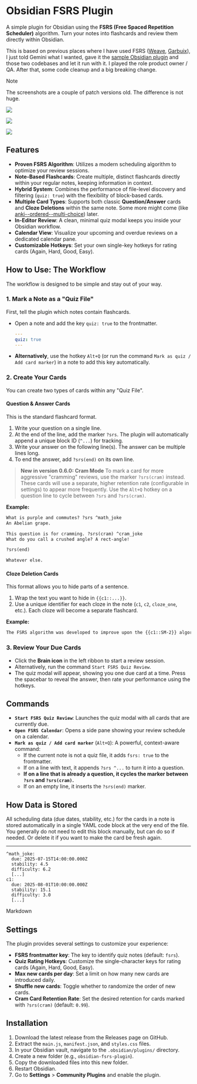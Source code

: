 # Obsidian FSRS Plugin

A simple plugin for Obsidian using the **FSRS (Free Spaced Repetition Scheduler)** algorithm. Turn your notes into flashcards and review them directly within Obsidian.

This is based on previous places where I have used FSRS ([Weave](https://github.com/rberenguel/weave),
[Garbuix](https://github.com/rberenguel/garbuix)), I just told Gemini what I wanted, gave it the
[sample Obsidian plugin](https://github.com/obsidianmd/obsidian-sample-plugin) and those two codebases
and let it run with it. I played the role product owner / QA. After that, some code cleanup and a big breaking change.

> [!NOTE]
> The screenshots are a couple of patch versions old. The difference is not huge.

![](https://raw.githubusercontent.com/rberenguel/obsidian-fsrs-plugin/main/media/modal-question-and-editor.png)

![](https://raw.githubusercontent.com/rberenguel/obsidian-fsrs-plugin/main/media/modal-answer.png)

![](https://raw.githubusercontent.com/rberenguel/obsidian-fsrs-plugin/main/media/question-and-editor.png)

## Features

- **Proven FSRS Algorithm**: Utilizes a modern scheduling algorithm to optimize your review sessions.
- **Note-Based Flashcards**: Create multiple, distinct flashcards directly within your regular notes, keeping information in context.
- **Hybrid System**: Combines the performance of file-level discovery and filtering (`quiz: true`) with the flexibility of block-based cards.
- **Multiple Card Types**: Supports both classic **Question/Answer** cards and **Cloze Deletions** within the same note. Some more might come (like [anki--ordered--multi-choice](https://github.com/rberenguel/anki--ordered--multi-choice)) later.
- **In-Editor Review**: A clean, minimal quiz modal keeps you inside your Obsidian workflow.
- **Calendar View**: Visualize your upcoming and overdue reviews on a dedicated calendar pane.
- **Customizable Hotkeys**: Set your own single-key hotkeys for rating cards (Again, Hard, Good, Easy).

## How to Use: The Workflow

The workflow is designed to be simple and stay out of your way.

### 1. Mark a Note as a "Quiz File"

First, tell the plugin which notes contain flashcards.

- Open a note and add the key `quiz: true` to the frontmatter.

    ```yaml
    ---
    quiz: true
    ---
    ```

- **Alternatively**, use the hotkey `Alt+Q` (or run the command `Mark as quiz / Add card marker`) in a note to add this key automatically.

### 2. Create Your Cards

You can create two types of cards within any "Quiz File".

#### Question & Answer Cards

This is the standard flashcard format.

1.  Write your question on a single line.
2.  At the end of the line, add the marker `?srs`. The plugin will automatically append a unique block ID (`^...`) for tracking.
3.  Write your answer on the following line(s). The answer can be multiple lines long.
4.  To end the answer, add `?srs(end)` on its own line.

> **New in version 0.6.0: Cram Mode**
> To mark a card for more aggressive "cramming" reviews, use the marker `?srs(cram)` instead. These cards will use a separate, higher retention rate (configurable in settings) to appear more frequently. Use the `Alt+Q` hotkey on a question line to cycle between `?srs` and `?srs(cram)`.

**Example:**

```markdown
What is purple and commutes? ?srs ^math_joke
An Abelian grape.

This question is for cramming. ?srs(cram) ^cram_joke
What do you call a crushed angle? A rect-angle!

?srs(end)

Whatever else.
```

#### Cloze Deletion Cards

This format allows you to hide parts of a sentence.

1.  Wrap the text you want to hide in `{{c1::...}}`.
2.  Use a unique identifier for each cloze in the note (`c1`, `c2`, `cloze_one`, etc.). Each cloze will become a separate flashcard.

**Example:**

```markdown
The FSRS algorithm was developed to improve upon the {{c1::SM-2}} algorithm used in older SRS software. Each cloze, like this one {{c2::and this one}}, becomes a unique card.
```

### 3. Review Your Due Cards

- Click the **Brain icon** in the left ribbon to start a review session.
- Alternatively, run the command `Start FSRS Quiz Review`.
- The quiz modal will appear, showing you one due card at a time. Press the spacebar to reveal the answer, then rate your performance using the hotkeys.

## Commands

- **`Start FSRS Quiz Review`**: Launches the quiz modal with all cards that are currently due.
- **`Open FSRS Calendar`**: Opens a side pane showing your review schedule on a calendar.
- **`Mark as quiz / Add card marker`** (`Alt+Q`): A powerful, context-aware command:
    - If the current note is not a quiz file, it adds `fsrs: true` to the frontmatter.
    - If on a line with text, it appends `?srs ^...` to turn it into a question.
    - **If on a line that is already a question, it cycles the marker between `?srs` and `?srs(cram)`.**
    - If on an empty line, it inserts the `?srs(end)` marker.

## How Data is Stored

All scheduling data (due dates, stability, etc.) for the cards in a note is stored automatically in a single YAML code block at the very end of the file. You generally do not need to edit this block manually, but can do so if needed. Or delete it if you want to make the card be fresh again.

---

```srs-data
^math_joke:
  due: 2025-07-15T14:00:00.000Z
  stability: 4.5
  difficulty: 6.2
  [...]
c1:
  due: 2025-08-01T10:00:00.000Z
  stability: 15.1
  difficulty: 3.0
  [...]
```

Markdown

## Settings

The plugin provides several settings to customize your experience:

-   **FSRS frontmatter key**: The key to identify quiz notes (default: `fsrs`).
-   **Quiz Rating Hotkeys**: Customize the single-character keys for rating cards (Again, Hard, Good, Easy).
-   **Max new cards per day**: Set a limit on how many new cards are introduced daily.
-   **Shuffle new cards**: Toggle whether to randomize the order of new cards.
-   **Cram Card Retention Rate**: Set the desired retention for cards marked with `?srs(cram)` (default: `0.99`).

## Installation

1.  Download the latest release from the Releases page on GitHub.
2.  Extract the `main.js`, `manifest.json`, and `styles.css` files.
3.  In your Obsidian vault, navigate to the `.obsidian/plugins/` directory.
4.  Create a new folder (e.g., `obsidian-fsrs-plugin`).
5.  Copy the downloaded files into this new folder.
6.  Restart Obsidian.
7.  Go to **Settings** > **Community Plugins** and enable the plugin.
